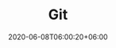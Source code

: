 ---
title: "Git"
date: 2020-06-08T06:00:20+06:00
menu:
  sidebar:
    name: Git
    identifier: git
    parent: github
    weight: 2
---